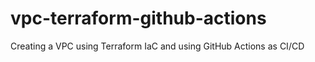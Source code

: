 # vpc-terraform-github-actions
Creating a VPC using Terraform IaC and using GitHub Actions as CI/CD
